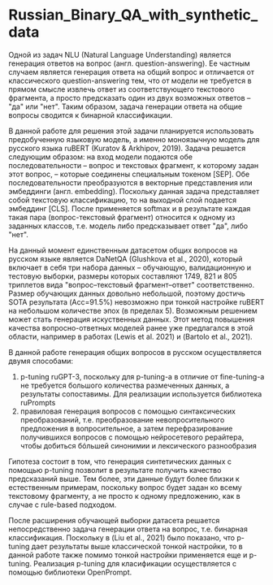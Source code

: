 # Russian_Binary_QA_with_synthetic_data

Одной из задач NLU (Natural Language Understanding) является генерация ответов на вопрос (англ. question-answering). Ее частным случаем является генерация ответа на общий вопрос и отличается от классического question-answering тем, что от модели не требуется в прямом смысле извлечь ответ из соответствующего текстового фрагмента, а просто предсказать один из двух возможных ответов – "да" или "нет". Таким образом, задача генерации ответа на общие вопросы сводится к бинарной классификации.

В данной работе для решения этой задачи планируется использовать предобученную языковую модель, а именно моноязычную модель для русского языка ruBERT (Kuratov & Arkhipov, 2019). Задача решается следующим образом: на вход модели подаются обе последовательности – вопрос и текстовых фрагмент, к которому задан этот вопрос, – которые соединены специальным токеном [SEP]. Обе последовательности преобразуются в векторные представления или эмбеддинги (англ. embedding). Поскольку данная задача представляет собой текстовую классификацию, то на выходной слой подается эмбеддинг [CLS]. После применяется softmax и в результате каждая такая пара (вопрос-текстовый фрагмент) относится к одному из заданных классов, т.е. модель либо предсказывает ответ "да", либо "нет". 

На данный момент единственным датасетом общих вопросов на русском языке является DaNetQA (Glushkova et al., 2020), который включает в себя три набора данных – обучающую, валидационную и тестовую выборки, размеры которых составляют 1749, 821 и 805 триплетов вида "вопрос–текстовый фрагмент–ответ" соответственно. Размер обучающих данных довольно небольшой, поэтому достичь SOTA результата (Acc=91.5%) невозможно при тонкой настройке ruBERT на небольшом количестве эпох (в пределах 5). Возможным решением может стать генерация искуственных данных. Этот метод повышения качества вопросно-ответных моделей ранее уже предлагался в этой области, например в работах (Lewis et al. 2021) и (Bartolo et al., 2021). 

В данной работе генерация общих вопросов в русском осуществляется двумя способами: 
1. p-tuning ruGPT-3, поскольку для p-tuning-а в отличие от fine-tuning-а не требуется большого количества размеченных данных, а результаты сопоставимы. Для реализации используется библиотека ruPrompts
2. правиловая генерация вопросов с помощью синтаксических преобразований, т.е. преобразование невопросительного предложения в вопросительное, а затем перефразирование получившихся вопросов с помощью нейросетевого рерайтера, чтобы добиться бóльшей синонимии и лексического разнообразия

Гипотеза состоит в том, что генерация синтетических данных с помощью p-tuning позволит в результате получить качество предсказаний выше. Тем более, эти данные будут более близки к естественным примерам, поскольку вопрос будет задан ко всему текстовому фрагменту, а не просто к одному предложению, как в случае с rule-based подходом. 

После расширения обучающей выборки датасета решается непосредственно задача генерации ответа на вопрос, т.е. бинарная классификация. Поскольку в (Liu et al., 2021) было показано, что p-tuning дает результаты выше классической тонкой настройки, то в данной работе также помимо тонкой настройки применяется еще и p-tuning. Реализация p-tuning для класификации осуществляется с помощью библиотеки OpenPrompt. 
